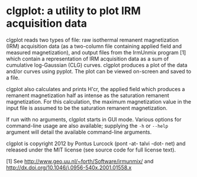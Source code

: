 # clgplot: a utility to plot IRM acquisition data

clgplot reads two types of file: raw isothermal remanent magnetization
(IRM) acquisition data (as a two-column file containing applied field
and measured magnetization), and output files from the IrmUnmix program
[1] which contain a representation of IRM acquisition data as a sum of
cumulative log-Gaussian (CLG) curves. clgplot produces a plot of the
data and/or curves using pyplot. The plot can be viewed on-screen and
saved to a file.

clgplot also calculates and prints H'cr, the applied field which
produces a remanent magnetization half as intense as the saturation
remanent magnetization. For this calculation, the maximum magnetization
value in the input file is assumed to be the saturation remanent
magnetization.

If run with no arguments, clgplot starts in GUI mode. Various options
for command-line usage are also available; supplying the `-h` or
`--help` argument will detail the available command-line arguments.

clgplot is copyright 2012 by Pontus Lurcock (pont -at- talvi -dot- net)
and released under the MIT license (see source code for full license
text).

[1] See http://www.geo.uu.nl/~forth/Software/irmunmix/ and
http://dx.doi.org/10.1046/j.0956-540x.2001.01558.x
